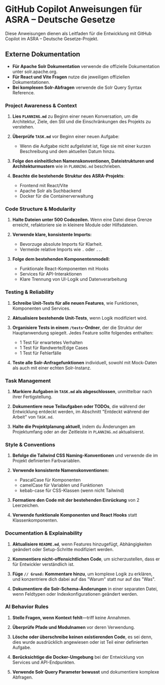 # GitHub Copilot Anweisungen für ASRA – Deutsche Gesetze

Diese Anweisungen dienen als Leitfaden für die Entwicklung mit GitHub Copilot im ASRA – Deutsche Gesetze-Projekt.

## Externe Dokumentation

- **Für Apache Solr Dokumentation** verwende die offizielle Dokumentation unter solr.apache.org.
- **Für React und Vite Fragen** nutze die jeweiligen offiziellen Dokumentationen.
- **Bei komplexen Solr-Abfragen** verwende die Solr Query Syntax Reference.

### Project Awareness & Context

1. **Lies `PLANNING.md`** zu Beginn einer neuen Konversation, um die Architektur, Ziele, den Stil und die Einschränkungen des Projekts zu verstehen.

2. **Überprüfe `TASK.md`** vor Beginn einer neuen Aufgabe:
   - Wenn die Aufgabe nicht aufgelistet ist, füge sie mit einer kurzen Beschreibung und dem aktuellen Datum hinzu.

3. **Folge den einheitlichen Namenskonventionen, Dateistrukturen und Architekturmustern** wie in `PLANNING.md` beschrieben.

4. **Beachte die bestehende Struktur des ASRA-Projekts**:
   - Frontend mit React/Vite
   - Apache Solr als Suchbackend
   - Docker für die Containerverwaltung

### Code Structure & Modularity

1. **Halte Dateien unter 500 Codezeilen.** Wenn eine Datei diese Grenze erreicht, refaktoriere sie in kleinere Module oder Hilfsdateien.

2. **Verwende klare, konsistente Imports:**
   - Bevorzuge absolute Imports für Klarheit.
   - Vermeide relative Imports wie `.` oder `..`.

3. **Folge dem bestehenden Komponentenmodell:**
   - Funktionale React-Komponenten mit Hooks
   - Services für API-Interaktionen
   - Klare Trennung von UI-Logik und Datenverarbeitung

### Testing & Reliability

1. **Schreibe Unit-Tests für alle neuen Features**, wie Funktionen, Komponenten und Services.

2. **Aktualisiere bestehende Unit-Tests**, wenn Logik modifiziert wird.

3. **Organisiere Tests in einem `/tests`-Ordner**, der die Struktur der Hauptanwendung spiegelt. Jedes Feature sollte folgendes enthalten:
   - 1 Test für erwartetes Verhalten
   - 1 Test für Randwerte/Edge Cases
   - 1 Test für Fehlerfälle

4. **Teste alle Solr-Anfragefunktionen** individuell, sowohl mit Mock-Daten als auch mit einer echten Solr-Instanz.

### Task Management

1. **Markiere Aufgaben in `TASK.md` als abgeschlossen**, unmittelbar nach ihrer Fertigstellung.

2. **Dokumentiere neue Teilaufgaben oder TODOs**, die während der Entwicklung entdeckt werden, im Abschnitt "Entdeckt während der Arbeit" von `TASK.md`.

3. **Halte die Projektplanung aktuell**, indem du Änderungen am Projektumfang oder an der Zeitleiste in `PLANNING.md` aktualisierst.

### Style & Conventions

1. **Befolge die Tailwind CSS Naming-Konventionen** und verwende die im Projekt definierten Farbvariablen.

2. **Verwende konsistente Namenskonventionen:**
   - PascalCase für Komponenten
   - camelCase für Variablen und Funktionen
   - kebab-case für CSS-Klassen (wenn nicht Tailwind)

3. **Formatiere den Code mit der bestehenden Einrückung** von 2 Leerzeichen.

4. **Verwende funktionale Komponenten und React Hooks** statt Klassenkomponenten.


### Documentation & Explainability

1. **Aktualisiere `README.md`**, wenn Features hinzugefügt, Abhängigkeiten geändert oder Setup-Schritte modifiziert werden.

2. **Kommentiere nicht-offensichtlichen Code**, um sicherzustellen, dass er für Entwickler verständlich ist.

3. **Füge `// Grund:` Kommentare hinzu**, um komplexe Logik zu erklären, und konzentriere dich dabei auf das "Warum" statt nur auf das "Was".

4. **Dokumentiere die Solr-Schema-Änderungen** in einer separaten Datei, wenn Feldtypen oder Indexkonfigurationen geändert werden.


### AI Behavior Rules

1. **Stelle Fragen, wenn Kontext fehlt**—triff keine Annahmen.

2. **Überprüfe Pfade und Modulnamen** vor deren Verwendung.

3. **Lösche oder überschreibe keinen existierenden Code**, es sei denn, dies wurde ausdrücklich angewiesen oder ist Teil einer definierten Aufgabe.

4. **Berücksichtige die Docker-Umgebung** bei der Entwicklung von Services und API-Endpunkten.

5. **Verwende Solr Query Parameter bewusst** und dokumentiere komplexe Abfragen.
